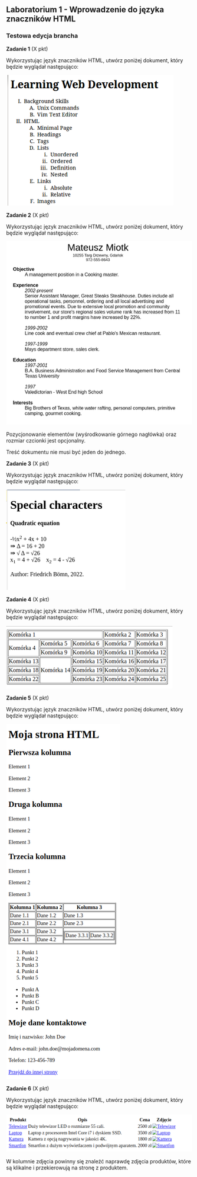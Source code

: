 ## Laboratorium 1 - Wprowadzenie do języka znaczników HTML

### Testowa edycja brancha

**Zadanie 1** (X pkt)

Wykorzystując język znaczników HTML, utwórz poniżej dokument, który będzie wyglądał następująco: 

[![](assets/zad1.png)](assets/zad1.png)

**Zadanie 2** (X pkt)

Wykorzystując język znaczników HTML, utwórz poniżej dokument, który będzie wyglądał następująco:

[![](assets/zad2.png)](assets/zad2.png)

Pozycjonowanie elementów (wyśrodkowanie górnego nagłówka) oraz rozmiar czcionki jest opcjonalny.

Treść dokumentu nie musi być jeden do jednego.

**Zadanie 3** (X pkt)

Wykorzystując język znaczników HTML, utwórz poniżej dokument, który będzie wyglądał następująco:

[![](assets/zad3.png)](assets/zad3.png)

**Zadanie 4** (X pkt)

Wykorzystując język znaczników HTML, utwórz poniżej dokument, który będzie wyglądał następująco:

[![](assets/zad4.png)](assets/zad4.png)

**Zadanie 5** (X pkt)

Wykorzystując język znaczników HTML, utwórz poniżej dokument, który będzie wyglądał następująco:

[![](assets/zad5.png)](assets/zad5.png)

**Zadanie 6** (X pkt)

Wykorzystując język znaczników HTML, utwórz poniżej dokument, który będzie wyglądał następująco:

[![](assets/zad6.png)](assets/zad6.png)

W kolumnie zdjęcia powinny się znaleźć naprawdę zdjęcia produktów, które są klikalne i przekierowują na stronę z produktem.
